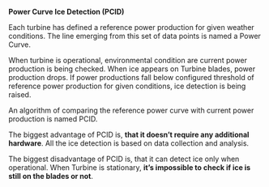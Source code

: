 
**Power Curve Ice Detection (PCID)**

Each turbine has defined a reference power production for given weather conditions. The line emerging from this set of data points is named a Power Curve.

When turbine is operational, environmental condition are current power production is being checked. When ice appears on Turbine blades, power production drops. If power productions fall below configured threshold of reference power production for given conditions, ice detection is being raised.


An algorithm of comparing the reference power curve with current power production is named PCID.

The biggest advantage of PCID is, **that it doesn’t require any additional hardware**. All the ice detection is based on data collection and analysis.

The biggest disadvantage of PCID is, that it can detect ice only when operational. When Turbine is stationary, **it’s impossible to check if ice is still on the blades or not**.
